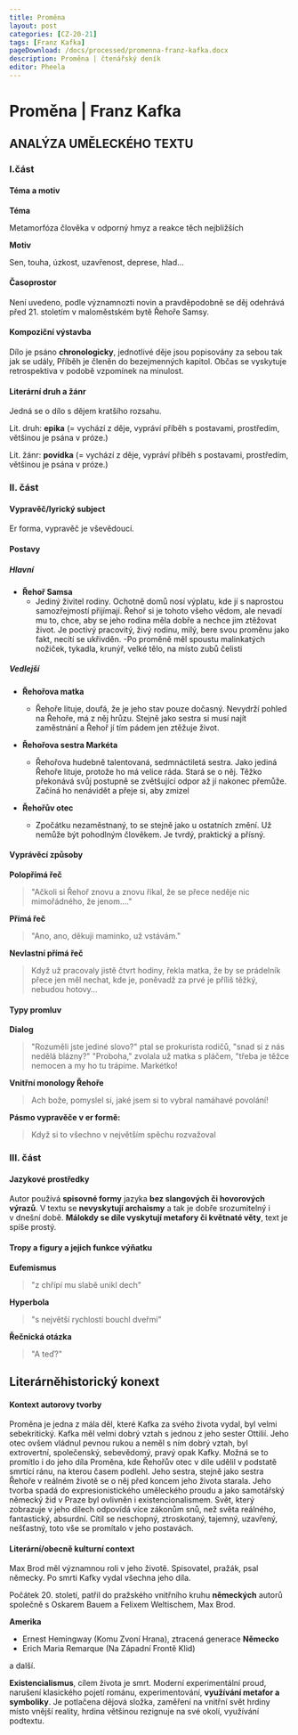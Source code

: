 ```yaml
---
title: Proměna
layout: post
categories: [CZ-20-21]
tags: [Franz Kafka]
pageDownload: /docs/processed/promenna-franz-kafka.docx
description: Proměna | čtenářský deník
editor: Pheela
---
```


# Proměna | Franz Kafka

## ANALÝZA UMĚLECKÉHO TEXTU

### I.část

#### Téma a motiv

**Téma**

Metamorfóza člověka v odporný hmyz a reakce těch nejbližších

**Motiv**

Sen, touha, úzkost, uzavřenost, deprese, hlad...

#### Časoprostor

Není uvedeno, podle významnozti novin a pravděpodobně se děj odehrává před 21. stoletím v
maloměstském bytě Řehoře Samsy.

#### Kompoziční výstavba

Dílo je psáno **chronologicky**, jednotlivé děje jsou popisovány za sebou
tak jak se udály, Příběh je členěn do bezejmenných kapitol. Občas se
vyskytuje retrospektiva v podobě vzpomínek na minulost.

#### Literární druh a žánr

Jedná se o dílo s dějem kratšího rozsahu.

Lit. druh: **epika** (= vychází z děje, vypráví příběh s postavami, prostředím, většinou je psána v próze.)

Lit. žánr: **povídka** (= vychází z děje, vypráví příběh s postavami, prostředím, většinou je psána v próze.)


### II. část

#### Vypravěč/lyrický subject

Er forma, vypravěč je vševědoucí.

#### Postavy

##### Hlavní

- **Řehoř Samsa**
  - Jediný živitel rodiny. Ochotně domů nosí výplatu, kde jí
    s naprostou samozřejmostí přijímají. Řehoř si je tohoto
    všeho vědom, ale nevadí mu to, chce, aby se jeho rodina
    měla dobře a nechce jim ztěžovat život. Je poctivý
    pracovitý, živý rodinu, milý, bere svou proměnu jako fakt,
    necítí se ukřivděn.
  -Po proměně měl spoustu malinkatých nožiček, tykadla, krunýř, velké tělo, na místo zubů čelisti

##### Vedlejší

- **Řehořova matka**

  - Řehoře lituje, doufá, že je jeho stav pouze dočasný.
    Nevydrží pohled na Řehoře, má z něj hrůzu. Stejně jako
    sestra si musí najít zaměstnání a Řehoř jí tím pádem jen
    ztěžuje život.

- **Řehořova sestra Markéta**

  - Řehořova hudebně talentovaná, sedmnáctiletá sestra. Jako
    jediná Řehoře lituje, protože ho má velice ráda. Stará se o
    něj. Těžko překonává svůj postupně se zvětšující odpor až jí
    nakonec přemůže. Začíná ho nenávidět a přeje si, aby zmizel

- **Řehořův otec**
  - Zpočátku nezaměstnaný, to se stejně jako u ostatních změní.
    Už nemůže být pohodlným člověkem. Je tvrdý, praktický a
    přísný.

#### Vyprávěcí způsoby

**Polopřímá řeč**

> "Ačkoli si Řehoř znovu a znovu říkal, že se přece neděje nic mimořádného, že jenom...."

**Přímá řeč**

> "Ano, ano, děkuji maminko, už vstávám."

**Nevlastní přímá řeč**

> Když už pracovaly jistě čtvrt hodiny, řekla matka, že by se prádelník přece jen měl nechat, kde je, poněvadž za prvé je příliš těžký, nebudou hotovy…

#### Typy promluv

**Dialog**

> "Rozuměli jste jediné slovo?" ptal se prokurista rodičů, "snad si z nás nedělá blázny?" "Proboha," zvolala už matka s pláčem, "třeba je těžce nemocen a my ho tu trápíme. Markétko!

**Vnitřní monology Řehoře**

> Ach bože, pomyslel si, jaké jsem si to vybral namáhavé povolání!

**Pásmo vypravěče v er formě:**

> Když si to všechno v největším spěchu rozvažoval

### III. část

#### Jazykové prostředky

Autor používá **spisovné formy** jazyka **bez slangových či hovorových výrazů**.
V textu se **nevyskytují archaismy** a tak je dobře srozumitelný i v dnešní
době. **Málokdy se díle vyskytují metafory či květnaté věty**, text je spíše
prostý.

#### Tropy a figury a jejich funkce výňatku

**Eufemismus** 

> "z chřípí mu slabě unikl dech"

**Hyperbola**

> "s největší rychlostí bouchl dveřmi"

**Řečnická otázka** 

> "A teď?"

## Literárněhistorický konext

#### Kontext autorovy tvorby

Proměna je jedna z mála děl, které Kafka za svého života vydal, byl
velmi sebekritický. Kafka měl velmi dobrý vztah s jednou z jeho sester
Ottilií. Jeho otec ovšem vládnul pevnou rukou a neměl s ním dobrý vztah,
byl extrovertní, společenský, sebevědomý, pravý opak Kafky.
 Možná se to promítlo i do jeho díla Proměna, kde Řehořův otec v díle udělil
v podstatě smrtící ránu, na kterou časem podlehl. Jeho sestra, stejně
jako sestra Řehoře v reálném životě se o něj před koncem jeho života
starala. Jeho tvorba spadá do expresionistického uměleckého proudu a
jako samotářský německý žid v Praze byl ovlivněn i existencionalismem.
Svět, který zobrazuje v jeho dílech odpovídá více zákonům snů, než světa
reálného, fantastický, absurdní. Cítil se neschopný, ztroskotaný,
tajemný, uzavřený, nešťastný, toto vše se promítalo v jeho postavách.

#### Literární/obecně kulturní context

Max Brod měl významnou roli v jeho životě. Spisovatel, pražák, psal německy. Po smrti Kafky vydal všechna jeho díla.

Počátek 20. století, patřil do pražského vnitřního kruhu **německých**
autorů společně s Oskarem Bauem a Felixem Weltischem, Max Brod.

**Amerika**

- Ernest Hemingway (Komu Zvoní Hrana), ztracená generace
**Německo**
- Erich Maria Remarque (Na Západní Frontě Klid)

a další.

**Existencialismus**, cílem života je
smrt. Moderní experimentální proud, narušení klasického pojetí románu,
experimentování, **využívání metafor a symboliky**. Je potlačena dějová
složka, zaměření na vnitřní svět hrdiny místo vnější reality, hrdina
většinou rezignuje na své okolí, využívání podtextu.
